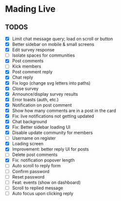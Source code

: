 # Mading Live

## TODOS

- [x] Limit chat message query; load on scroll or button
- [x] Better sidebar on mobile & small screens
- [x] Edit survey response
- [ ] Isolate spaces for communities
- [x] Post comments
- [ ] Kick members
- [x] Post comment reply
- [x] Chat reply
- [x] Fix logo (change svg letters into paths)
- [x] Close survey
- [x] Announce/display survey results
- [x] Error toasts (auth, etc.)
- [x] Notification on post comment
- [x] Show how many comments are in a post in the card
- [x] Fix: live notifications not getting updated
- [x] Chat background
- [x] Fix: Better sidebar loading UI
- [x] Disable update community for members
- [ ] Username on register
- [x] Loading screen
- [x] Improvement: better reply UI for posts
- [ ] Delete post comments
- [x] Fix: notification popover length
- [ ] Auto scroll to reply form
- [ ] Confirm password
- [ ] Reset password
- [ ] Feat: events (show on dashboard)
- [ ] Scroll to replied message
- [ ] Auto focus upon clicking reply
